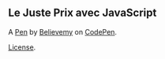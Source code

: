 Le Juste Prix avec JavaScript
-----------------------------


A [Pen](https://codepen.io/believemy/pen/WNbrezO) by [Believemy](https://codepen.io/believemy) on [CodePen](https://codepen.io).

[License](https://codepen.io/license/pen/WNbrezO).